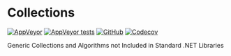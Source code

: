 # Collections
[![AppVeyor](https://img.shields.io/appveyor/ci/NickSchweitzer/Collections.svg?logo=appveyor&style=for-the-badge)](https://ci.appveyor.com/project/NickSchweitzer/collections)
[![AppVeyor tests](https://img.shields.io/appveyor/tests/NickSchweitzer/Collections.svg?logo=appveyor&style=for-the-badge)](https://ci.appveyor.com/project/NickSchweitzer/collections/build/tests)
[![GitHub](https://img.shields.io/github/license/NickSchweitzer/Collections.svg?logo=github&style=for-the-badge)](https://github.com/NickSchweitzer/Collections/blob/master/LICENSE.txt)
[![Codecov](https://img.shields.io/codecov/c/github/NickSchweitzer/Collections.svg?logo=codecov&style=for-the-badge)](https://codecov.io/gh/NickSchweitzer/Collections/)

Generic Collections and Algorithms not Included in Standard .NET Libraries
